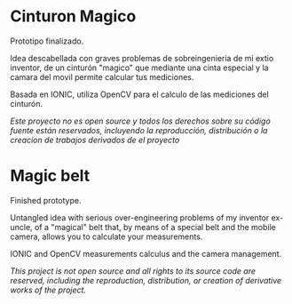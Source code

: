 # Cinturon Magico 

Prototipo finalizado.

Idea descabellada con graves problemas de sobreingenieria de mi extio inventor, de un cinturón "magico" que mediante una cinta especial y la camara del movil permite calcular tus mediciones.

Basada en IONIC, utiliza OpenCV para el calculo de las mediciones del cinturón.

*Este proyecto no es open source y todos los derechos sobre su código fuente están reservados, incluyendo la reproducción, distribución o la creacion de trabajos derivados de el proyecto*


# Magic belt

Finished prototype.

Untangled idea with serious over-engineering problems of my inventor ex-uncle, of a "magical" belt that, by means of a special belt and the mobile camera, allows you to calculate your measurements.

IONIC and OpenCV measurements calculus and the camera management.

*This project is not open source and all rights to its source code are reserved, including the reproduction, distribution, or creation of derivative works of the project.*
